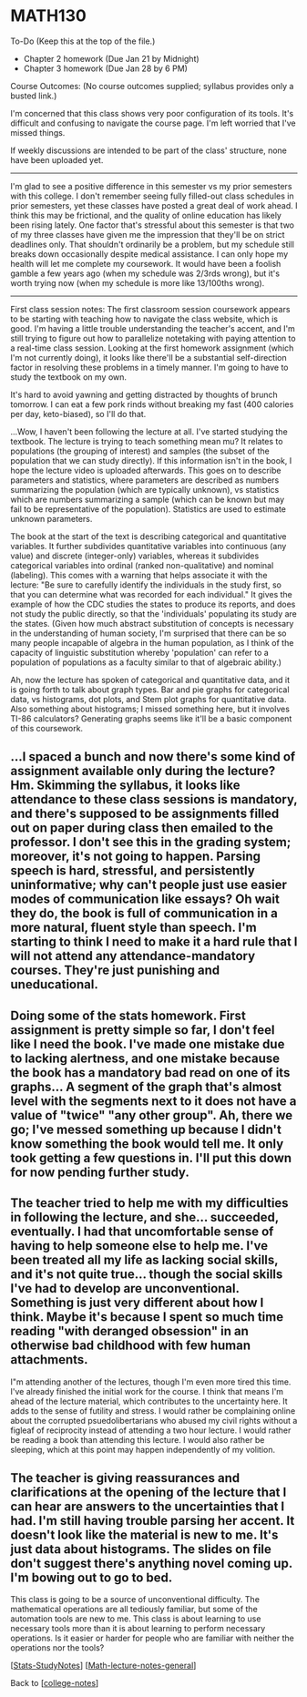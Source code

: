 # MATH130

To-Do (Keep this at the top of the file.)
 - Chapter 2 homework (Due Jan 21 by Midnight)
 - Chapter 3 homework (Due Jan 28 by 6 PM)

Course Outcomes:
(No course outcomes supplied; syllabus provides only a busted link.)

I'm concerned that this class shows very poor configuration of its tools.  It's difficult and confusing to navigate the course page.  I'm left worried that I've missed things.

If weekly discussions are intended to be part of the class' structure, none have been uploaded yet.

---
I'm glad to see a positive difference in this semester vs my prior semesters with this college.  I don't remember seeing fully filled-out class schedules in prior semesters, yet these classes have posted a great deal of work ahead.  I think this may be frictional, and the quality of online education has likely been rising lately.
One factor that's stressful about this semester is that two of my three classes have given me the impression that they'll be on strict deadlines only.  That shouldn't ordinarily be a problem, but my schedule still breaks down occasionally despite medical assistance.  I can only hope my health will let me complete my coursework.  It would have been a foolish gamble a few years ago (when my schedule was 2/3rds wrong), but it's worth trying now (when my schedule is more like 13/100ths wrong).

---
First class session notes:
The first classroom session coursework appears to be starting with teaching how to navigate the class website, which is good.  I'm having a little trouble understanding the teacher's accent, and I'm still trying to figure out how to parallelize notetaking with paying attention to a real-time class session.  Looking at the first homework assignment (which I'm not currently doing), it looks like there'll be a substantial self-direction factor in resolving these problems in a timely manner.  I'm going to have to study the textbook on my own.

It's hard to avoid yawning and getting distracted by thoughts of brunch tomorrow.  I can eat a few pork rinds without breaking my fast (400 calories per day, keto-biased), so I'll do that.

...Wow, I haven't been following the lecture at all.  I've started studying the textbook.  The lecture is trying to teach something mean mu?  It relates to populations (the grouping of interest) and samples (the subset of the population that we can study directly).  If this information isn't in the book, I hope the lecture video is uploaded afterwards.  This goes on to describe parameters and statistics, where parameters are described as numbers summarizing the population (which are typically unknown), vs statistics which are numbers summarizing a sample (which can be known but may fail to be representative of the population).  Statistics are used to estimate unknown parameters.  

The book at the start of the text is describing categorical and quantitative variables.  It further subdivides quantitative variables into continuous (any value) and discrete (integer-only) variables, whereas it subdivides categorical variables into ordinal (ranked non-qualitative) and nominal (labeling).  This comes with a warning that helps associate it with the lecture: "Be sure to carefully identify the individuals in the study first, so that you can determine what was recorded for each individual."  It gives the example of how the CDC studies the states to produce its reports, and does not study the public directly, so that the 'individuals' populating its study are the states.  (Given how much abstract substitution of concepts is necessary in the understanding of human society, I'm surprised that there can be so many people incapable of algebra in the human population, as I think of the capacity of linguistic substitution whereby 'population' can refer to a population of populations as a faculty similar to that of algebraic ability.)

Ah, now the lecture has spoken of categorical and quantitative data, and it is going forth to talk about graph types.  Bar and pie graphs for categorical data, vs histograms, dot plots, and Stem plot graphs for quantitative data.  Also something about histograms; I missed something here, but it involves TI-86 calculators?  Generating graphs seems like it'll be a basic component of this coursework.

...I spaced a bunch and now there's some kind of assignment available only during the lecture?  Hm.  Skimming the syllabus, it looks like attendance to these class sessions is mandatory, and there's supposed to be assignments filled out on paper during class then emailed to the professor.  I don't see this in the grading system; moreover, it's not going to happen.  Parsing speech is hard, stressful, and persistently uninformative; why can't people just use easier modes of communication like essays?  Oh wait they do, the book is full of communication in a more natural, fluent style than speech.  I'm starting to think I need to make it a hard rule that I will not attend any attendance-mandatory courses.  They're just punishing and uneducational.
---

Doing some of the stats homework.  First assignment is pretty simple so far, I don't feel like I need the book.  I've made one mistake due to lacking alertness, and one mistake because the book has a mandatory bad read on one of its graphs...  A segment of the graph that's almost level with the segments next to it does not have a value of "twice" "any other group".  Ah, there we go; I've messed something up because I didn't know something the book would tell me.  It only took getting a few questions in.  I'll put this down for now pending further study.
---

The teacher tried to help me with my difficulties in following the lecture, and she... succeeded, eventually.  I had that uncomfortable sense of having to help someone else to help me.  I've been treated all my life as lacking social skills, and it's not quite true... though the social skills I've had to develop are unconventional.  Something is just very different about how I think.  Maybe it's because I spent so much time reading "with deranged obsession" in an otherwise bad childhood with few human attachments.
---

I"m attending another of the lectures, though I'm even more tired this time.  I've already finished the initial work for the course.  I think that means I'm ahead of the lecture material, which contributes to the uncertainty here.  It adds to the sense of futility and stress.  I would rather be complaining online about the corrupted psuedolibertarians who abused my civil rights without a figleaf of reciprocity instead of attending a two hour lecture.  I would rather be reading a book than attending this lecture.  I would also rather be sleeping, which at this point may happen independently of my volition.

The teacher is giving reassurances and clarifications at the opening of the lecture that I can hear are answers to the uncertainties that I had.  I'm still having trouble parsing her accent.  It doesn't look like the material is new to me.  It's just data about histograms.  The slides on file don't suggest there's anything novel coming up.  I'm bowing out to go to bed.
---

This class is going to be a source of unconventional difficulty.  The mathematical operations are all tediously familiar, but some of the automation tools are new to me.  This class is about learning to use necessary tools more than it is about learning to perform necessary operations.  Is it easier or harder for people who are familiar with neither the operations nor the tools?

[[Stats-StudyNotes]]
[[Math-lecture-notes-general]]

Back to [[college-notes]]

[//begin]: # "Autogenerated link references for markdown compatibility"
[Stats-StudyNotes]: stats-studynotes "Stats StudyNotes"
[Math-lecture-notes-general]: math-lecture-notes-general "Math Lecture Notes General"
[college-notes]: college-notes "college notes"
[//end]: # "Autogenerated link references"